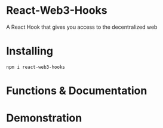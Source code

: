 # React-Web3-Hooks

<p>A React Hook that gives you access to the decentralized web</p>

# Installing
   `npm i react-web3-hooks`

# Functions & Documentation

# Demonstration
